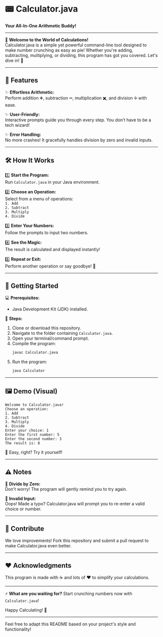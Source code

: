 # 📟 **Calculator.java**  
**Your All-In-One Arithmetic Buddy!**

---

🎉 **Welcome to the World of Calculations!**  
Calculator.java is a simple yet powerful command-line tool designed to make number crunching as easy as pie! Whether you're adding, subtracting, multiplying, or dividing, this program has got you covered. Let's dive in! 🚀  

---

## 🌟 **Features**  

✨ **Effortless Arithmetic:**  
Perform addition ➕, subtraction ➖, multiplication ✖️, and division ➗ with ease.  

✨ **User-Friendly:**  
Interactive prompts guide you through every step. You don’t have to be a tech wizard!  

✨ **Error Handling:**  
No more crashes! It gracefully handles division by zero and invalid inputs.  

---

## 🛠️ **How It Works**  

1️⃣ **Start the Program:**  
Run `Calculator.java` in your Java environment.  

2️⃣ **Choose an Operation:**  
Select from a menu of operations:  
`1. Add`  
`2. Subtract`  
`3. Multiply`  
`4. Divide`  

3️⃣ **Enter Your Numbers:**  
Follow the prompts to input two numbers.  

4️⃣ **See the Magic:**  
The result is calculated and displayed instantly!  

5️⃣ **Repeat or Exit:**  
Perform another operation or say goodbye! 👋  

---

## 🚀 **Getting Started**  

💻 **Prerequisites:**  
- Java Development Kit (JDK) installed.  

🔧 **Steps:**  
1. Clone or download this repository.  
2. Navigate to the folder containing `Calculator.java`.  
3. Open your terminal/command prompt.  
4. Compile the program:  
   ```bash
   javac Calculator.java
   ```  
5. Run the program:  
   ```bash
   java Calculator
   ```  

---

## 🖼️ **Demo (Visual)**  

```plaintext
Welcome to Calculator.java!  
Choose an operation:  
1. Add  
2. Subtract  
3. Multiply  
4. Divide  
Enter your choice: 1  
Enter the first number: 5  
Enter the second number: 3  
The result is: 8  
```

👀 Easy, right? Try it yourself!  

---

## ⚠️ **Notes**  

🚨 **Divide by Zero:**  
Don't worry! The program will gently remind you to try again.  

🚨 **Invalid Input:**  
Oops! Made a typo? Calculator.java will prompt you to re-enter a valid choice or number.  

---

## 🤝 **Contribute**  

We love improvements! Fork this repository and submit a pull request to make Calculator.java even better.  

---

## ❤️ **Acknowledgments**  

This program is made with ☕ and lots of ❤️ to simplify your calculations.  

---

⚡ **What are you waiting for?** Start crunching numbers now with `Calculator.java`!  

Happy Calculating! 🎉  

--- 

Feel free to adapt this README based on your project's style and functionality!
